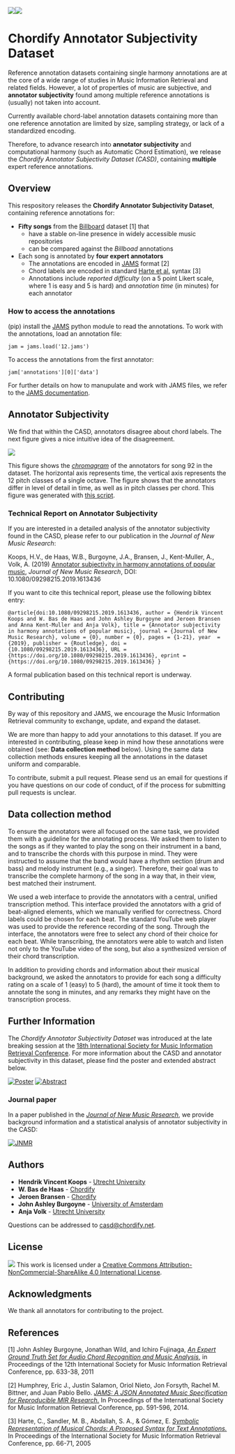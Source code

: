 ![](img/Chordify.png)![](img/uu.png)

# Chordify Annotator Subjectivity Dataset

Reference annotation datasets containing single harmony annotations are at the core of a wide range of studies in Music Information Retrieval and related fields. However, a lot of properties of music are subjective, and **annotator subjectivity** found among multiple reference annotations is (usually) not taken into account. 

Currently available chord-label annotation datasets containing more than one reference annotation are limited by size, sampling strategy, or lack of a standardized encoding.

Therefore, to advance research into **annotator subjectivity** and computational harmony (such as Automatic Chord Estimation), we release the *Chordify Annotator Subjectivity Dataset (CASD)*, containing **multiple** expert reference annotations.

## Overview

This respository releases the **Chordify Annotator Subjectivity Dataset**, containing reference annotations for:

* **Fifty songs** from the [Billboard](http://ddmal.music.mcgill.ca/research/billboard) dataset [1] that
	* have a stable on-line presence in widely accessible music repositories
	* can be compared against the *Billboad* annotations
* Each song is annotated by **four expert annotators**
	* The annotations are encoded in [JAMS](https://github.com/marl/jams) format [2]
	* Chord labels are encoded in standard [Harte et al.](#references) syntax [3]
	* Annotations include *reported difficulty* (on a 5 point Likert scale, where 1 is easy and 5 is hard) and *annotation time* (in minutes) for each annotator
  
### How to access the annotations

(pip) install the [JAMS](https://github.com/marl/jams) python module to read the annotations. To work with the annotations, load an annotation file:

```
jam = jams.load('12.jams')
```

To access the annotations from the first annotator:

```
jam['annotations'][0]['data']
```

For further details on how to manupulate and work with JAMS files, we refer to the [JAMS documentation](http://pythonhosted.org/jams/index.html).

## Annotator Subjectivity

We find that within the CASD, annotators disagree about chord labels. The next figure gives a nice intuitive idea of the disagreement. 

![](img/92_chroma.png)

This figure shows the [*chromagram*](https://en.wikipedia.org/wiki/Chroma_feature) of the annotators for song 92 in the dataset. The horizontal axis represents time, the vertical axis represents the 12 pitch classes of a single octave. The figure shows that the annotators differ in level of detail in time, as well as in pitch classes per chord. This figure was generated with [this script](misc/plot_chromas.py).

### Technical Report on Annotator Subjectivity

If you are interested in a detailed analysis of the annotator subjectivity found in the CASD, please refer to our publication in the *Journal of New Music Research*: 

Koops, H.V., de Haas, W.B., Burgoyne, J.A., Bransen, J., Kent-Muller, A., Volk, A. (2019) [Annotator subjectivity in harmony annotations of popular music](https://www.tandfonline.com/doi/full/10.1080/09298215.2019.1613436), *Journal of New Music Research*, DOI: 10.1080/09298215.2019.1613436

If you want to cite this technical report, please use the following bibtex entry:

`
@article{doi:10.1080/09298215.2019.1613436,
author = {Hendrik Vincent Koops and W. Bas de Haas and John Ashley Burgoyne and Jeroen Bransen and Anna Kent-Muller and Anja Volk},
title = {Annotator subjectivity in harmony annotations of popular music},
journal = {Journal of New Music Research},
volume = {0},
number = {0},
pages = {1-21},
year  = {2019},
publisher = {Routledge},
doi = {10.1080/09298215.2019.1613436},
URL = {https://doi.org/10.1080/09298215.2019.1613436},
eprint = {https://doi.org/10.1080/09298215.2019.1613436}
}
`

A formal publication based on this technical report is underway.

## Contributing

By way of this repository and JAMS, we encourage the Music Information Retrieval community to exchange, update, and expand the dataset.

We are more than happy to add your annotations to this dataset. If you are interested in contributing, please keep in mind how these annotations were obtained (see: **Data collection method** below). Using the same data collection methods ensures keeping all the annotations in the dataset uniform and comparable.

To contribute, submit a pull request. Please send us an email for questions if you have questions on our code of conduct, of if the process for submitting pull requests is unclear.

## Data collection method

To ensure the annotators were all focused on the same task, we provided them
with a guideline for the annotating process. We asked them to listen to the
songs as if they wanted to play the song on their instrument in a band, and to
transcribe the chords with this purpose in mind. They were instructed to
assume that the band would have a rhythm section (drum and bass) and melody
instrument (e.g., a singer). Therefore, their goal was to transcribe the
complete harmony of the song in a way that, in their view, best matched their
instrument.

We used a web interface to provide the annotators with a central, unified
transcription method. This interface provided the annotators with a grid of
beat-aligned elements, which we manually verified for correctness. Chord
labels could be chosen for each beat. The standard YouTube web player was used
to provide the reference recording of the song. Through the interface, the
annotators were free to select any chord of their choice for each beat. While
transcribing, the annotators were able to watch and listen not only to the
YouTube video of the song, but also a synthesized version of their chord
transcription.

In addition to providing chords and information about their musical background,
we asked the annotators to provide for each song a difficulty rating on a scale
of 1 (easy) to 5 (hard), the amount of time it took them to annotate the song in
minutes, and any remarks they might have on the transcription process.

## Further Information

The *Chordify Annotator Subjectivity Dataset* was introduced at the late breaking session at the [18th International Society for Music Information Retrieval Conference](https://ismir2017.smcnus.org/). For more information about the CASD and annotator subjectivity in this dataset, please find the poster and extended abstract below.

[![Poster](img/ISMIR2017_LBposter.png)](img/ISMIR2017_LBposter.pdf)
[![Abstract](img/ISMIR2017_LBD.png)](https://ismir2017.smcnus.org/lbds/Koops2017.pdf)

### Journal paper

In a paper published in the [*Journal of New Music Research*](https://www.tandfonline.com/doi/full/10.1080/09298215.2019.1613436), we provide background information and a statistical analysis of annotator subjectivity in the CASD:

[![JNMR](https://www.tandfonline.com/na101/home/literatum/publisher/tandf/journals/content/nnmr20/2019/nnmr20.v048.i02/nnmr20.v048.i02/20190301-01/nnmr20.v048.i02.cover.jpg)](https://www.tandfonline.com/doi/full/10.1080/09298215.2019.1613436)

## Authors

* **Hendrik Vincent Koops** - [Utrecht University](https://scholar.google.nl/citations?user=rzqMKygAAAAJ&hl)
* **W. Bas de Haas** - [Chordify](https://chordify.net)
* **Jeroen Bransen** - [Chordify](https://chordify.net)
* **John Ashley Burgoyne** - [University of Amsterdam](http://www.uva.nl/profiel/b/u/j.a.burgoyne/j.a.burgoyne.html)
* **Anja Volk** - [Utrecht University](http://www.staff.science.uu.nl/~fleis102/)

Questions can be addressed to [casd@chordify.net](mailto:casd@chordify.net).

## License

![](https://i.creativecommons.org/l/by-nc-sa/4.0/88x31.png)
This work is licensed under a [Creative Commons Attribution-NonCommercial-ShareAlike 4.0 International License](https://creativecommons.org/licenses/by-nc-sa/4.0/).

## Acknowledgments

We thank all annotators for contributing to the project.

## References
[1] John Ashley Burgoyne, Jonathan Wild, and Ichiro Fujinaga, [*An Expert Ground Truth Set for Audio Chord Recognition and Music Analysis*](http://ismir2011.ismir.net/papers/OS8-1.pdf), in Proceedings of the 12th International Society for Music Information Retrieval Conference, pp. 633-38, 2011

[2] Humphrey, Eric J., Justin Salamon, Oriol Nieto, Jon Forsyth, Rachel M. Bittner, and Juan Pablo Bello. [*JAMS: A JSON Annotated Music Specification for Reproducible MIR Research.*](http://www.terasoft.com.tw/conf/ismir2014/proceedings/T106_355_Paper.pdf) In Proceedings of the International Society for Music Information Retrieval Conference, pp. 591-596, 2014.

[3] Harte, C., Sandler, M. B., Abdallah, S. A., & Gómez, E. [*Symbolic Representation of Musical Chords: A Proposed Syntax for Text Annotations.*](http://ismir2005.ismir.net/proceedings/1080.pdf) In Proceedings of the International Society for Music Information Retrieval Conference, pp. 66-71, 2005
